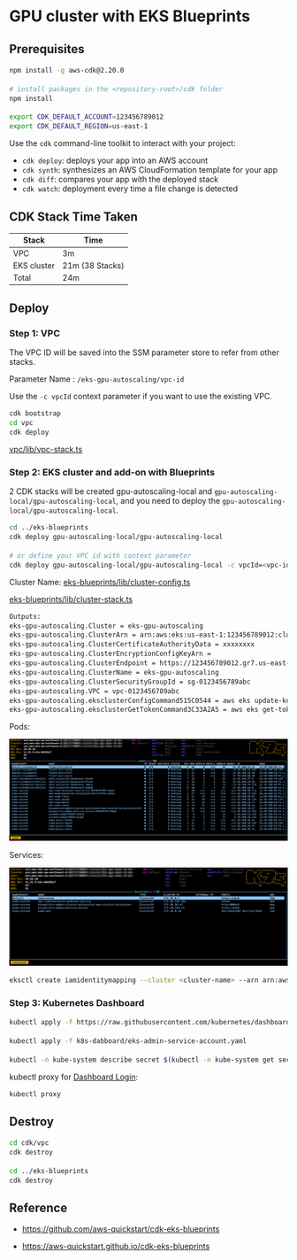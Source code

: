 # GPU cluster with EKS Blueprints

## Prerequisites

```bash
npm install -g aws-cdk@2.20.0

# install packages in the <repository-root>/cdk folder
npm install

export CDK_DEFAULT_ACCOUNT=123456789012
export CDK_DEFAULT_REGION=us-east-1
```

Use the `cdk` command-line toolkit to interact with your project:

 * `cdk deploy`: deploys your app into an AWS account
 * `cdk synth`: synthesizes an AWS CloudFormation template for your app
 * `cdk diff`: compares your app with the deployed stack
 * `cdk watch`: deployment every time a file change is detected

## CDK Stack Time Taken

| Stack                         | Time    |
|-------------------------------|---------|
| VPC                           | 3m      |
| EKS cluster                   | 21m  (38 Stacks)   |
| Total                         | 24m     | 

## Deploy

### Step 1: VPC

The VPC ID will be saved into the SSM parameter store to refer from other stacks.

Parameter Name : `/eks-gpu-autoscaling/vpc-id`

Use the `-c vpcId` context parameter if you want to use the existing VPC.

```bash
cdk bootstrap
cd vpc
cdk deploy
```

[vpc/lib/vpc-stack.ts](./vpc/lib/vpc-stack.ts)

### Step 2: EKS cluster and add-on with Blueprints

2 CDK stacks will be created gpu-autoscaling-local and `gpu-autoscaling-local/gpu-autoscaling-local`, and you need to deploy the `gpu-autoscaling-local/gpu-autoscaling-local`.

```bash
cd ../eks-blueprints
cdk deploy gpu-autoscaling-local/gpu-autoscaling-local

# or define your VPC id with context parameter
cdk deploy gpu-autoscaling-local/gpu-autoscaling-local -c vpcId=<vpc-id>
```

Cluster Name: [eks-blueprints/lib/cluster-config.ts](./eks-blueprints/lib/cluster-config.ts)

[eks-blueprints/lib/cluster-stack.ts](./eks-blueprints/lib/cluster-stack.ts)

```bash
Outputs:
eks-gpu-autoscaling.Cluster = eks-gpu-autoscaling
eks-gpu-autoscaling.ClusterArn = arn:aws:eks:us-east-1:123456789012:cluster/eks-gpu-autoscaling
eks-gpu-autoscaling.ClusterCertificateAuthorityData = xxxxxxxx
eks-gpu-autoscaling.ClusterEncryptionConfigKeyArn = 
eks-gpu-autoscaling.ClusterEndpoint = https://123456789012.gr7.us-east-1.eks.amazonaws.com
eks-gpu-autoscaling.ClusterName = eks-gpu-autoscaling
eks-gpu-autoscaling.ClusterSecurityGroupId = sg-0123456789abc
eks-gpu-autoscaling.VPC = vpc-0123456789abc
eks-gpu-autoscaling.eksclusterConfigCommand515C0544 = aws eks update-kubeconfig --name eks-gpu-autoscaling --region us-east-1 --role-arn arn:aws:iam::123456789012:role/eks-gpu-autoscaling-iamrole10180D71-D83FQPH1BRW3
eks-gpu-autoscaling.eksclusterGetTokenCommand3C33A2A5 = aws eks get-token --cluster-name eks-gpu-autoscaling --region us-east-1 --role-arn arn:aws:iam::123456789012:role/eks-gpu-autoscaling-iamrole10180D71-D83FQPH1BRW3
```

Pods:

![K9s Pod](../screenshots/eks-bp-pod.png?raw=true)

Services:

![K9s Service](../screenshots/eks-bp-service.png?raw=true)

```bash
eksctl create iamidentitymapping --cluster <cluster-name> --arn arn:aws:iam::<account-id>:role/<role-name> --group system:masters --username admin --region us-east-1
```

### Step 3: Kubernetes Dashboard

```bash
kubectl apply -f https://raw.githubusercontent.com/kubernetes/dashboard/v2.5.1/aio/deploy/recommended.yaml

kubectl apply -f k8s-dabboard/eks-admin-service-account.yaml

kubectl -n kube-system describe secret $(kubectl -n kube-system get secret | grep eks-admin | awk '{print $1}')
```

kubectl proxy for [Dashboard Login](http://localhost:8001/api/v1/namespaces/kubernetes-dashboard/services/https:kubernetes-dashboard:/proxy/#/login):

```bash
kubectl proxy
```

## Destroy

```bash
cd cdk/vpc
cdk destroy 

cd ../eks-blueprints
cdk destroy
```

## Reference

 * https://github.com/aws-quickstart/cdk-eks-blueprints

 * https://aws-quickstart.github.io/cdk-eks-blueprints

